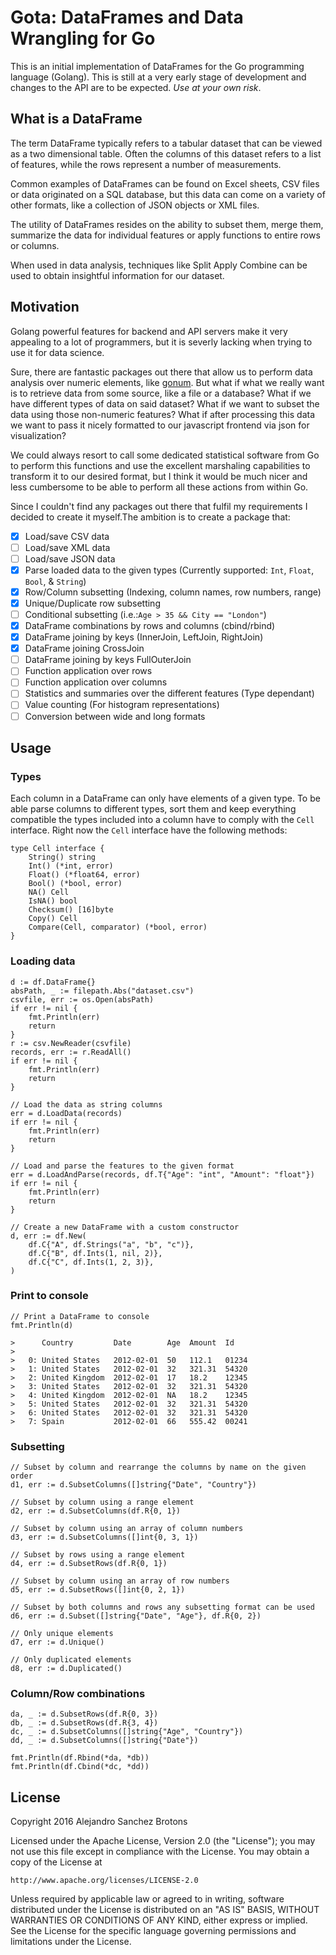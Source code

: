 Gota: DataFrames and Data Wrangling for Go
==========================================

This is an initial implementation of DataFrames for the Go programming
language (Golang). This is still at a very early stage of development
and changes to the API are to be expected. *Use at your own risk*.

What is a DataFrame
-------------------
The term DataFrame typically refers to a tabular dataset that can be
viewed as a two dimensional table. Often the columns of this dataset
refers to a list of features, while the rows represent a number of
measurements.

Common examples of DataFrames can be found on Excel sheets, CSV files
or data originated on a SQL database, but this data can come on
a variety of other formats, like a collection of JSON objects or XML
files.

The utility of DataFrames resides on the ability to subset them, merge
them, summarize the data for individual features or apply functions to
entire rows or columns.

When used in data analysis, techniques like Split Apply Combine can be
used to obtain insightful information for our dataset.

Motivation
----------
Golang powerful features for backend and API servers make it very
appealing to a lot of programmers, but it is severly lacking when
trying to use it for data science.

Sure, there are fantastic packages out there that allow us to perform
data analysis over numeric elements, like [gonum][1]. But what if what
we really want is to retrieve data from some source, like a file or
a database? What if we have different types of data on said dataset?
What if we want to subset the data using those non-numeric features?
What if after processing this data we want to pass it nicely formatted
to our javascript frontend via json for visualization?

We could always resort to call some dedicated statistical software
from Go to perform this functions and use the excellent marshaling
capabilities to transform it to our desired format, but I think it
would be much nicer and less cumbersome to be able to perform all
these actions from within Go.

Since I couldn't find any packages out there that fulfil my
requirements I decided to create it myself.The ambition is to create
a package that:

- [x] Load/save CSV data
- [ ] Load/save XML data
- [ ] Load/save JSON data
- [x] Parse loaded data to the given types (Currently supported:
  `Int`, `Float`, `Bool`, & `String`)
- [x] Row/Column subsetting (Indexing, column names, row numbers, range)
- [x] Unique/Duplicate row subsetting
- [ ] Conditional subsetting (i.e.:`Age > 35 && City == "London"`)
- [x] DataFrame combinations by rows and columns (cbind/rbind)
- [x] DataFrame joining by keys (InnerJoin, LeftJoin, RightJoin)
- [x] DataFrame joining CrossJoin
- [ ] DataFrame joining by keys FullOuterJoin
- [ ] Function application over rows
- [ ] Function application over columns
- [ ] Statistics and summaries over the different features (Type dependant)
- [ ] Value counting (For histogram representations)
- [ ] Conversion between wide and long formats

Usage
-----
### Types
Each column in a DataFrame can only have elements of a given type. To
be able parse columns to different types, sort them and keep
everything compatible the types included into a column have to comply
with the `Cell` interface. Right now the `Cell` interface have the
following methods:
```
type Cell interface {
	String() string
	Int() (*int, error)
	Float() (*float64, error)
	Bool() (*bool, error)
	NA() Cell
	IsNA() bool
	Checksum() [16]byte
	Copy() Cell
	Compare(Cell, comparator) (*bool, error)
}
```

### Loading data
```
d := df.DataFrame{}
absPath, _ := filepath.Abs("dataset.csv")
csvfile, err := os.Open(absPath)
if err != nil {
    fmt.Println(err)
    return
}
r := csv.NewReader(csvfile)
records, err := r.ReadAll()
if err != nil {
    fmt.Println(err)
    return
}

// Load the data as string columns
err = d.LoadData(records)
if err != nil {
    fmt.Println(err)
    return
}

// Load and parse the features to the given format
err = d.LoadAndParse(records, df.T{"Age": "int", "Amount": "float"})
if err != nil {
    fmt.Println(err)
    return
}

// Create a new DataFrame with a custom constructor
d, err := df.New(
    df.C{"A", df.Strings("a", "b", "c")},
    df.C{"B", df.Ints(1, nil, 2)},
    df.C{"C", df.Ints(1, 2, 3)},
)
```

### Print to console
```
// Print a DataFrame to console
fmt.Println(d)

>      Country         Date        Age  Amount  Id
>
>   0: United States   2012-02-01  50   112.1   01234
>   1: United States   2012-02-01  32   321.31  54320
>   2: United Kingdom  2012-02-01  17   18.2    12345
>   3: United States   2012-02-01  32   321.31  54320
>   4: United Kingdom  2012-02-01  NA   18.2    12345
>   5: United States   2012-02-01  32   321.31  54320
>   6: United States   2012-02-01  32   321.31  54320
>   7: Spain           2012-02-01  66   555.42  00241

```
    
### Subsetting
```
// Subset by column and rearrange the columns by name on the given order
d1, err := d.SubsetColumns([]string{"Date", "Country"})

// Subset by column using a range element
d2, err := d.SubsetColumns(df.R{0, 1})

// Subset by column using an array of column numbers
d3, err := d.SubsetColumns([]int{0, 3, 1})

// Subset by rows using a range element
d4, err := d.SubsetRows(df.R{0, 1})

// Subset by column using an array of row numbers
d5, err := d.SubsetRows([]int{0, 2, 1})

// Subset by both columns and rows any subsetting format can be used
d6, err := d.Subset([]string{"Date", "Age"}, df.R{0, 2})

// Only unique elements
d7, err := d.Unique()

// Only duplicated elements
d8, err := d.Duplicated()
```

### Column/Row combinations
```
da, _ := d.SubsetRows(df.R{0, 3})
db, _ := d.SubsetRows(df.R{3, 4})
dc, _ := d.SubsetColumns([]string{"Age", "Country"})
dd, _ := d.SubsetColumns([]string{"Date"})

fmt.Println(df.Rbind(*da, *db))
fmt.Println(df.Cbind(*dc, *dd))
```

License
-------
Copyright 2016 Alejandro Sanchez Brotons

Licensed under the Apache License, Version 2.0 (the "License"); you
may not use this file except in compliance with the License.  You may
obtain a copy of the License at

    http://www.apache.org/licenses/LICENSE-2.0

Unless required by applicable law or agreed to in writing, software
distributed under the License is distributed on an "AS IS" BASIS,
WITHOUT WARRANTIES OR CONDITIONS OF ANY KIND, either express or
implied. See the License for the specific language governing
permissions and limitations under the License.

[1]: https://github.com/gonum
[2]: https://github.com/kniren/gota
